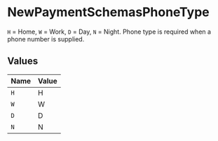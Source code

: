 # NewPaymentSchemasPhoneType

`H` = Home, `W` = Work, `D` = Day, `N` = Night. Phone type is required when a phone number is supplied.


## Values

| Name  | Value |
| ----- | ----- |
| `H`   | H     |
| `W`   | W     |
| `D`   | D     |
| `N`   | N     |